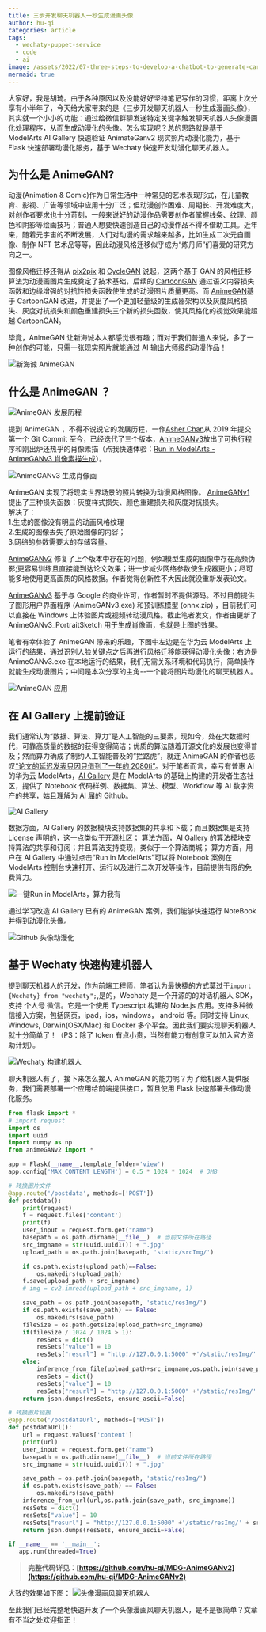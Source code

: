 ```yaml
---
title: 三步开发聊天机器人一秒生成漫画头像    
author: hu-qi    
categories: article    
tags:    
  - wechaty-puppet-service    
  - code    
  - ai   
image: /assets/2022/07-three-steps-to-develop-a-chatbot-to-generate-cartoon-avatars-in-one-second/title.webp    
mermaid: true    
---
```



大家好，我是胡琦。由于各种原因以及没能好好坚持笔记写作的习惯，距离上次分享有小半年了，今天给大家带来的是《三步开发聊天机器人一秒生成漫画头像》，其实就一个小小的功能：通过给微信群聊发送特定关键字触发聊天机器人头像漫画化处理程序，从而生成动漫化的头像。怎么实现呢？总的思路就是基于 ModelArts AI Gallery 快速验证 AnimateGanv2 现实照片动漫化能力，基于 Flask 快速部署动漫化服务，基于 Wechaty 快速开发动漫化聊天机器人。

## 为什么是 AnimeGAN?

动漫(Animation & Comic)作为日常生活中一种常见的艺术表现形式，在儿童教育、影视、广告等领域中应用十分广泛；但动漫创作困难、周期长、开发难度大，对创作者要求也十分苛刻，一般来说好的动漫作品需要创作者掌握线条、纹理、颜色和阴影等绘画技巧；普通人想要快速创造自己的动漫作品不得不借助工具。近年来，随着元宇宙的不断发展，人们对动漫的需求越来越多，比如生成二次元自画像、制作 NFT 艺术品等等，因此动漫风格迁移似乎成为“炼丹师”们喜爱的研究方向之一。

图像风格迁移还得从 [pix2pix](https://phillipi.github.io/pix2pix/) 和 [CycleGAN](https://junyanz.github.io/CycleGAN/) 说起，这两个基于 GAN 的风格迁移算法为动漫画图片生成奠定了技术基础，后续的 [CartoonGAN](https://openaccess.thecvf.com/content_cvpr_2018/papers/Chen_CartoonGAN_Generative_Adversarial_CVPR_2018_paper.pdf) 通过语义内容损失函数和边缘增强的对抗性损失函数使生成的动漫图片质量更高。而 [AnimeGAN](https://github.com/TachibanaYoshino/AnimeGAN/blob/master/doc/Chen2020_Chapter_AnimeGAN.pdf)基于 CartoonGAN 改进，并提出了一个更加轻量级的生成器架构以及灰度风格损失、灰度对抗损失和颜色重建损失三个新的损失函数，使其风格化的视觉效果能超越 CartoonGAN。

毕竟，AnimeGAN 让新海诚本人都感觉很有趣；而对于我们普通人来说，多了一种创作的可能，只需一张现实照片就能通过 AI 输出大师级的动漫作品！

![新海诚 AnimeGAN](/assets/2022/07-three-steps-to-develop-a-chatbot-to-generate-cartoon-avatars-in-one-second/1.webp)

## 什么是 AnimeGAN ？

![AnimeGAN 发展历程](/assets/2022/07-three-steps-to-develop-a-chatbot-to-generate-cartoon-avatars-in-one-second/2.webp)

提到 AnimeGAN ，不得不说说它的发展历程，一作[Asher Chan](https://github.com/TachibanaYoshino)从 2019 年提交第一个 Git Commit 至今，已经迭代了三个版本，[AnimeGANv3](https://github.com/TachibanaYoshino/AnimeGANv3)放出了可执行程序和刚出炉还热乎的肖像素描（点我快速体验：[Run in ModelArts - AnimeGANv3 肖像素描生成](https://developer.huaweicloud.com/develop/aigallery/notebook/detail?id=8e87f943-9178-48d7-be00-28b9007dc7cb)）。

![AnimeGANv3 生成肖像画](/assets/2022/07-three-steps-to-develop-a-chatbot-to-generate-cartoon-avatars-in-one-second/3.webp)

AnimeGAN 实现了将现实世界场景的照片转换为动漫风格图像。 [AnimeGANv1](https://cdn.jsdelivr.net/gh/TachibanaYoshino/AnimeGAN/doc/Chen2020_Chapter_AnimeGAN.pdf) 提出了三种损失函数：灰度样式损失、颜色重建损失和灰度对抗损失。  
解决了：  
1.生成的图像没有明显的动画风格纹理  
2.生成的图像丢失了原始图像的内容；  
3.网络的参数需要大的存储容量。

[AnimeGANv2](https://tachibanayoshino.github.io/AnimeGANv2/) 修复了上个版本中存在的问题，例如模型生成的图像中存在高频伪影;更容易训练且直接能到达论文效果；进一步减少网络参数使生成器更小；尽可能多地使用更高画质的风格数据。作者觉得创新性不大因此就没重新发表论文。

[AnimeGANv3](https://github.com/TachibanaYoshino/AnimeGANv3) 基于与 Google 的商业许可，作者暂时不提供源码。不过目前提供了图形用户界面程序 (AnimeGANv3.exe) 和预训练模型 (onnx.zip) ，目前我们可以直接在 Windows 上体验图片或视频转动漫风格。截止笔者发文，作者由更新了 AnimeGANv3_PortraitSketch 用于生成肖像画，也就是上图的效果。

笔者有幸体验了 AnimeGAN 带来的乐趣，下图中左边是在华为云 ModelArts 上运行的结果，通过识别人脸关键点之后再进行风格迁移能获得动漫化头像；右边是 AnimeGANv3.exe 在本地运行的结果，我们无需关系环境和代码执行，简单操作就能生成动漫图片；中间是本次分享的主角--一个能将图片动漫化的聊天机器人。

![AnimeGAN 应用](/assets/2022/07-three-steps-to-develop-a-chatbot-to-generate-cartoon-avatars-in-one-second/4.webp)

## 在 AI Gallery 上提前验证

我们通常认为“数据、算法、算力”是人工智能的三要素，现如今，处在大数据时代，可靠高质量的数据的获得变得简洁；优质的算法随着开源文化的发展也变得普及；然而算力确成了制约人工智能普及的“拦路虎”，就连 AnimeGAN 的作者也感叹[“论文的延迟发表只因只借到了一年的 2080ti”](https://github.com/TachibanaYoshino/AnimeGANv3/issues/1)。对于笔者而言，幸亏有普惠 AI 的华为云 ModelArts，[AI Gallery](https://developer.huaweicloud.com/develop/aigallery/home.html) 是在 ModelArts 的基础上构建的开发者生态社区，提供了 Notebook 代码样例、数据集、算法、模型、Workflow 等 AI 数字资产的共享，姑且理解为 AI 届的 Github。

![AI Gallery](/assets/2022/07-three-steps-to-develop-a-chatbot-to-generate-cartoon-avatars-in-one-second/5.webp)

数据方面，AI Gallery 的数据模块支持数据集的共享和下载；而且数据集是支持 License 声明的，这一点类似于开源社区；
算法方面，AI Gallery 的算法模块支持算法的共享和订阅；并且算法支持变现，类似于一个算法商城；
算力方面，用户在 AI Gallery 中通过点击“Run in ModelArts”可以将 Notebook 案例在 ModelArts 控制台快速打开、运行以及进行二次开发等操作，目前提供有限的免费算力。

![一键Run in ModelArts，算力我有](/assets/2022/07-three-steps-to-develop-a-chatbot-to-generate-cartoon-avatars-in-one-second/6.webp)

通过学习改造 AI Gallery 已有的 AnimeGAN 案例，我们能够快速运行 NoteBook 并得到动漫化头像。

![Github 头像动漫化](/assets/2022/07-three-steps-to-develop-a-chatbot-to-generate-cartoon-avatars-in-one-second/7.webp)

## 基于 Wechaty 快速构建机器人

提到聊天机器人的开发，作为前端工程师，笔者认为最快捷的方式莫过于`import {Wechaty} from "wechaty";`,是的，Wechaty 是一个开源的的对话机器人 SDK，支持 个人号 微信。它是一个使用 Typescript 构建的 Node.js 应用。支持多种微信接入方案，包括网页，ipad，ios，windows， android 等。同时支持 Linux, Windows, Darwin(OSX/Mac) 和 Docker 多个平台。因此我们要实现聊天机器人就十分简单了！（PS：除了 token 有点小贵，当然有能力有创意可以加入官方资助计划）。

![Wechaty 构建机器人](/assets/2022/07-three-steps-to-develop-a-chatbot-to-generate-cartoon-avatars-in-one-second/8.webp)

聊天机器人有了，接下来怎么接入 AnimeGAN 的能力呢？为了给机器人提供服务，我们需要部署一个应用给前端提供接口，暂且使用 Flask 快速部署头像动漫化服务。

```python
from flask import *
# import request
import os
import uuid
import numpy as np
from animeGANv2 import *

app = Flask(__name__,template_folder='view')
app.config['MAX_CONTENT_LENGTH'] = 0.5 * 1024 * 1024  # 3MB

# 转换图片文件
@app.route('/postdata', methods=['POST'])
def postdata():
    print(request)
    f = request.files['content']
    print(f)
    user_input = request.form.get("name")
    basepath = os.path.dirname(__file__)  # 当前文件所在路径
    src_imgname = str(uuid.uuid1()) + ".jpg"
    upload_path = os.path.join(basepath, 'static/srcImg/')

    if os.path.exists(upload_path)==False:
        os.makedirs(upload_path)
    f.save(upload_path + src_imgname)
    # img = cv2.imread(upload_path + src_imgname, 1)

    save_path = os.path.join(basepath, 'static/resImg/')
    if os.path.exists(save_path) == False:
        os.makedirs(save_path)
    fileSize = os.path.getsize(upload_path+src_imgname)
    if(fileSize / 1024 / 1024 > 1):
        resSets = dict()
        resSets["value"] = 10
        resSets["resurl"] = "http://127.0.0.1:5000" +'/static/resImg/' + src_imgname
    else:
        inference_from_file(upload_path+src_imgname,os.path.join(save_path, src_imgname))
        resSets = dict()
        resSets["value"] = 10
        resSets["resurl"] = "http://127.0.0.1:5000" +'/static/resImg/' + src_imgname
    return json.dumps(resSets, ensure_ascii=False)

# 转换图片链接
@app.route('/postdataUrl', methods=['POST'])
def postdataUrl():
    url = request.values['content']
    print(url)
    user_input = request.form.get("name")
    basepath = os.path.dirname(__file__)  # 当前文件所在路径
    src_imgname = str(uuid.uuid1()) + ".jpg"

    save_path = os.path.join(basepath, 'static/resImg/')
    if os.path.exists(save_path) == False:
        os.makedirs(save_path)
    inference_from_url(url,os.path.join(save_path, src_imgname))
    resSets = dict()
    resSets["value"] = 10
    resSets["resurl"] = "http://127.0.0.1:5000" +'/static/resImg/' + src_imgname
    return json.dumps(resSets, ensure_ascii=False)

if __name__ == '__main__':
   app.run(threaded=True)
```

> **完整代码详见：[https://github.com/hu-qi/MDG-AnimeGANv2](https://github.com/hu-qi/MDG-AnimeGANv2)**

大致的效果如下图：
![头像漫画风聊天机器人](/assets/2022/07-three-steps-to-develop-a-chatbot-to-generate-cartoon-avatars-in-one-second/9.webp)

至此我们已经完整地快速开发了一个头像漫画风聊天机器人，是不是很简单？文章有不当之处欢迎指正！
